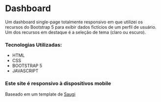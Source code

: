 # Dashboard

Um dashboard single-page totalmente responsivo em que utilizei os recursos do Bootstrap 5 para exibir dados fictícios de um perfil de usuário. Um dos recursos em destaque é a seleção de tema (claro ou escuro).

### Tecnologias Utilizadas:
<ul>
    <li>HTML</li>
    <li>CSS</li>
    <li>BOOTSTRAP 5</li>
    <li>JAVASCRIPT</li>
</ul> 

### Este site é responsivo à dispositivos mobile

Baseado em um template de <a href="https://saugi.me/">Saugi</a>
